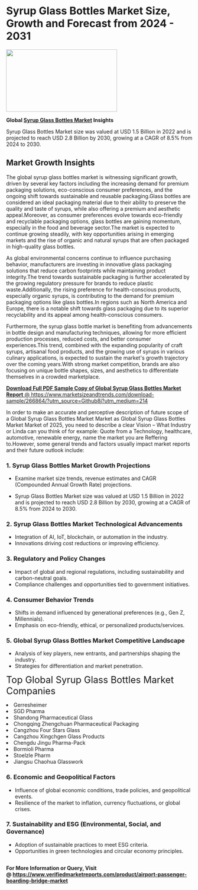 <H1>Syrup Glass Bottles Market Size, Growth and Forecast from 2024 - 2031</H1><img class="aligncenter size-medium wp-image-584254" src="https://thirdeyenews.in/wp-content/uploads/2024/09/Global-Market-Research-300x168.jpeg" alt="" width="300" height="168" /><p><strong>Global&nbsp;<a href="https://www.marketsizeandtrends.com/download-sample/266864/?utm_source=Github8j?utm_medium=214">Syrup Glass Bottles Market</a> Insights</strong></p><p>Syrup Glass Bottles Market size was valued at USD 1.5 Billion in 2022 and is projected to reach USD 2.8 Billion by 2030, growing at a CAGR of 8.5% from 2024 to 2030.</p><p><h2>Market Growth Insights</h2> <p>The global syrup glass bottles market is witnessing significant growth, driven by several key factors including the increasing demand for premium packaging solutions, eco-conscious consumer preferences, and the ongoing shift towards sustainable and reusable packaging.Glass bottles are considered an ideal packaging material due to their ability to preserve the quality and taste of syrups, while also offering a premium and aesthetic appeal.Moreover, as consumer preferences evolve towards eco-friendly and recyclable packaging options, glass bottles are gaining momentum, especially in the food and beverage sector.The market is expected to continue growing steadily, with key opportunities arising in emerging markets and the rise of organic and natural syrups that are often packaged in high-quality glass bottles.</p> <p><a href="download-link"></a></p> <p>As global environmental concerns continue to influence purchasing behavior, manufacturers are investing in innovative glass packaging solutions that reduce carbon footprints while maintaining product integrity.The trend towards sustainable packaging is further accelerated by the growing regulatory pressure for brands to reduce plastic waste.Additionally, the rising preference for health-conscious products, especially organic syrups, is contributing to the demand for premium packaging options like glass bottles.In regions such as North America and Europe, there is a notable shift towards glass packaging due to its superior recyclability and its appeal among health-conscious consumers.</p> <p>Furthermore, the syrup glass bottle market is benefiting from advancements in bottle design and manufacturing techniques, allowing for more efficient production processes, reduced costs, and better consumer experiences.This trend, combined with the expanding popularity of craft syrups, artisanal food products, and the growing use of syrups in various culinary applications, is expected to sustain the market's growth trajectory over the coming years.With strong market competition, brands are also focusing on unique bottle shapes, sizes, and aesthetics to differentiate themselves in a crowded marketplace.</p> <p><a href="download-link"></p><p><span class=""><strong>Download Full PDF Sample Copy of Global Syrup Glass Bottles Market Report</strong> @ <a href="https://www.marketsizeandtrends.com/download-sample/266864/?utm_source=Github8j?utm_medium=214" target="_blank">https://www.marketsizeandtrends.com/download-sample/266864/?utm_source=Github8j?utm_medium=214</a></span></p><p>In order to make an accurate and perceptive description of future scope of a Global&nbsp;Syrup Glass Bottles Market Market as Global&nbsp;Syrup Glass Bottles Market Market of 2025, you need to describe a clear Vision &ndash; What Industry or Linda can you think of for example: Quote from a Technology, healthcare, automotive, renewable energy, name the market you are Reffering to.However, some general trends and factors usually impact market reports and their future outlook include:</p><h3>1.&nbsp;<strong>Syrup Glass Bottles Market Growth Projections</strong></h3><ul><li>Examine market size trends, revenue estimates and CAGR (Compounded Annual Growth Rate) projections.</li><li><p>Syrup Glass Bottles Market size was valued at USD 1.5 Billion in 2022 and is projected to reach USD 2.8 Billion by 2030, growing at a CAGR of 8.5% from 2024 to 2030.</p></li></ul><h3>2.&nbsp;<strong>Syrup Glass Bottles Market Technological Advancements</strong></h3><ul><li>Integration of AI, IoT, blockchain, or automation in the industry.</li><li>Innovations driving cost reductions or improving efficiency.</li></ul><h3>3.&nbsp;<strong>Regulatory and Policy Changes</strong></h3><ul><li>Impact of global and regional regulations, including sustainability and carbon-neutral goals.</li><li>Compliance challenges and opportunities tied to government initiatives.</li></ul><h3>4.&nbsp;<strong>Consumer Behavior Trends</strong></h3><ul><li>Shifts in demand influenced by generational preferences (e.g., Gen Z, Millennials).</li><li>Emphasis on eco-friendly, ethical, or personalized products/services.</li></ul><h3>5.&nbsp;<strong>Global Syrup Glass Bottles Market Competitive Landscape</strong></h3><ul><li>Analysis of key players, new entrants, and partnerships shaping the industry.</li><li>Strategies for differentiation and market penetration.</li></ul><p data-pm-slice="1 1 []"><span style="color: inherit; font-family: inherit; font-size: 25px;">Top Global Syrup Glass Bottles Market Companies</span></p><div class="" data-test-id=""><p><li>Gerresheimer</li><li> SGD Pharma</li><li> Shandong Pharmaceutical Glass</li><li> Chongqing Zhengchuan Pharmaceutical Packaging</li><li> Cangzhou Four Stars Glass</li><li> Cangzhou Xingchgen Glass Products</li><li> Chengdu Jingu Pharma-Pack</li><li> Bormioli Pharma</li><li> Stoelzle Pharm</li><li> Jiangsu Chaohua Glasswork</li></p></div><h3>6.&nbsp;<strong>Economic and Geopolitical Factors</strong></h3><ul><li>Influence of global economic conditions, trade policies, and geopolitical events.</li><li>Resilience of the market to inflation, currency fluctuations, or global crises.</li></ul><h3>7.&nbsp;<strong>Sustainability and ESG (Environmental, Social, and Governance)</strong></h3><ul><li>Adoption of sustainable practices to meet ESG criteria.</li><li>Opportunities in green technologies and circular economy principles.</li></ul><h2><strong style="font-size: 14px;">For More Information or Query, Visit @&nbsp;</strong><a style="background-color: #ffffff; font-size: 14px;" href="https://www.marketsizeandtrends.com/report/syrup-glass-bottles-market/" target="_blank">https://www.verifiedmarketreports.com/product/airport-passenger-boarding-bridge-market</a></h2>